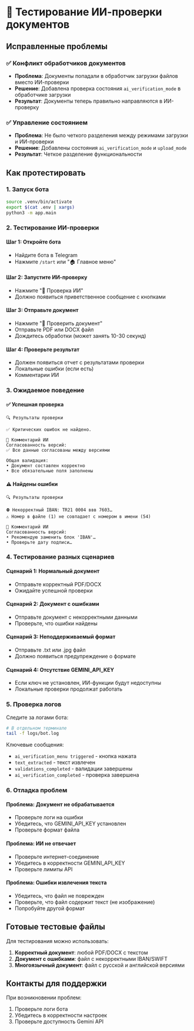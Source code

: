 # 🧪 Тестирование ИИ-проверки документов

## Исправленные проблемы

### ✅ Конфликт обработчиков документов
- **Проблема**: Документы попадали в обработчик загрузки файлов вместо ИИ-проверки
- **Решение**: Добавлена проверка состояния `ai_verification_mode` в обработчике загрузки
- **Результат**: Документы теперь правильно направляются в ИИ-проверку

### ✅ Управление состоянием
- **Проблема**: Не было четкого разделения между режимами загрузки и ИИ-проверки
- **Решение**: Добавлены состояния `ai_verification_mode` и `upload_mode`
- **Результат**: Четкое разделение функциональности

## Как протестировать

### 1. Запуск бота
```bash
source .venv/bin/activate
export $(cat .env | xargs)
python3 -m app.main
```

### 2. Тестирование ИИ-проверки

#### Шаг 1: Откройте бота
- Найдите бота в Telegram
- Нажмите `/start` или "🏠 Главное меню"

#### Шаг 2: Запустите ИИ-проверку
- Нажмите "🤖 Проверка ИИ"
- Должно появиться приветственное сообщение с кнопками

#### Шаг 3: Отправьте документ
- Нажмите "📄 Проверить документ"
- Отправьте PDF или DOCX файл
- Дождитесь обработки (может занять 10-30 секунд)

#### Шаг 4: Проверьте результат
- Должен появиться отчет с результатами проверки
- Локальные ошибки (если есть)
- Комментарии ИИ

### 3. Ожидаемое поведение

#### ✅ Успешная проверка
```
🔍 Результаты проверки

✅ Критических ошибок не найдено.

🤖 Комментарий ИИ
Согласованность версий:
✅ Все данные согласованы между версиями

Общая валидация:
• Документ составлен корректно
• Все обязательные поля заполнены
```

#### ⚠️ Найдены ошибки
```
🔍 Результаты проверки

⛔ Некорректный IBAN: TR21 0004 ввв 7603…
⚠️ Номер в файле (1) не совпадает с номером в имени (54)

🤖 Комментарий ИИ
Согласованность версий:
• Рекомендую заменить блок 'IBAN'…
• Проверьте дату подписи…
```

### 4. Тестирование разных сценариев

#### Сценарий 1: Нормальный документ
- Отправьте корректный PDF/DOCX
- Ожидайте успешной проверки

#### Сценарий 2: Документ с ошибками
- Отправьте документ с некорректными данными
- Проверьте, что ошибки найдены

#### Сценарий 3: Неподдерживаемый формат
- Отправьте .txt или .jpg файл
- Должно появиться предупреждение о формате

#### Сценарий 4: Отсутствие GEMINI_API_KEY
- Если ключ не установлен, ИИ-функции будут недоступны
- Локальные проверки продолжат работать

### 5. Проверка логов

Следите за логами бота:
```bash
# В отдельном терминале
tail -f logs/bot.log
```

Ключевые сообщения:
- `ai_verification_menu triggered` - кнопка нажата
- `text_extracted` - текст извлечен
- `validations_completed` - валидации завершены
- `ai_verification_completed` - проверка завершена

### 6. Отладка проблем

#### Проблема: Документ не обрабатывается
- Проверьте логи на ошибки
- Убедитесь, что GEMINI_API_KEY установлен
- Проверьте формат файла

#### Проблема: ИИ не отвечает
- Проверьте интернет-соединение
- Убедитесь в корректности GEMINI_API_KEY
- Проверьте лимиты API

#### Проблема: Ошибки извлечения текста
- Убедитесь, что файл не поврежден
- Проверьте, что файл содержит текст (не изображение)
- Попробуйте другой формат

## Готовые тестовые файлы

Для тестирования можно использовать:
1. **Корректный документ**: любой PDF/DOCX с текстом
2. **Документ с ошибками**: файл с некорректными IBAN/SWIFT
3. **Многоязычный документ**: файл с русской и английской версиями

## Контакты для поддержки

При возникновении проблем:
1. Проверьте логи бота
2. Убедитесь в корректности настроек
3. Проверьте доступность Gemini API 